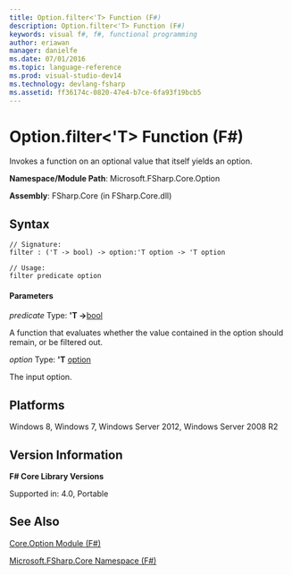 ```yaml
---
title: Option.filter<'T> Function (F#)
description: Option.filter<'T> Function (F#)
keywords: visual f#, f#, functional programming
author: eriawan
manager: danielfe
ms.date: 07/01/2016
ms.topic: language-reference
ms.prod: visual-studio-dev14
ms.technology: devlang-fsharp
ms.assetid: ff36174c-0820-47e4-b7ce-6fa93f19bcb5 
---
```


# Option.filter<'T> Function (F#)

Invokes a function on an optional value that itself yields an option.

**Namespace/Module Path**: Microsoft.FSharp.Core.Option

**Assembly**: FSharp.Core (in FSharp.Core.dll)


## Syntax

```
// Signature:
filter : ('T -> bool) -> option:'T option -> 'T option

// Usage:
filter predicate option
```

#### Parameters
*predicate*
Type: **'T -&gt;**[bool](https://msdn.microsoft.com/library/89c0cf9c-49ce-4207-a3be-555851a67dd5)


A function that evaluates whether the value contained in the option should remain, or be filtered out.

*option*
Type: **'T** [option](https://msdn.microsoft.com/library/b08add48-34bf-4410-80a1-ef6a8daddc58)


The input option.

## Platforms
Windows 8, Windows 7, Windows Server 2012, Windows Server 2008 R2


## Version Information
**F# Core Library Versions**

Supported in: 4.0, Portable


## See Also
[Core.Option Module &#40;F&#35;&#41;](core.option-module-%5Bfsharp%5D.md)

[Microsoft.FSharp.Core Namespace &#40;F&#35;&#41;](microsoft.fsharp.core-namespace-%5Bfsharp%5D.md)

